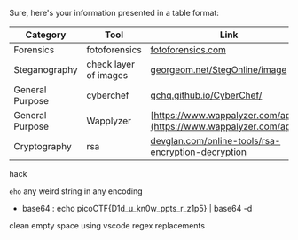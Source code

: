 Sure, here's your information presented in a table format:

| Category       | Tool                             | Link                                                    |
|----------------|----------------------------------|---------------------------------------------------------|
| Forensics      | fotoforensics                    | [fotoforensics.com](https://fotoforensics.com)         |
| Steganography  | check layer of images            | [georgeom.net/StegOnline/image](https://georgeom.net/StegOnline/image) |
| General Purpose| cyberchef                        | [gchq.github.io/CyberChef/](https://gchq.github.io/CyberChef/) |
| General Purpose | Wapplyzer                       | [https://www.wappalyzer.com/apps/](https://www.wappalyzer.com/apps/) |
| Cryptography   | rsa                              | [devglan.com/online-tools/rsa-encryption-decryption](https://www.devglan.com/online-tools/rsa-encryption-decryption) |

hack

`eho` any weird string in any encoding
* base64 : echo picoCTF{D1d_u_kn0w_ppts_r_z1p5} | base64 -d




clean empty space using vscode regex replacements




